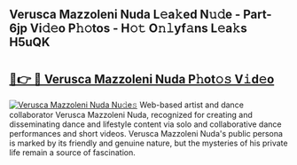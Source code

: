 ## Verusca Mazzoleni Nuda L𝚎a𝚔ed N𝚞𝚍e - Part-6jp Vi𝚍𝚎o P𝚑𝚘tos - H𝚘𝚝 O𝚗𝚕yf𝚊ns L𝚎a𝚔s H5uQK

# <h2><a href="http://kf5tvo.oniu.top/?m=Verusca+Mazzoleni+Nuda">🔗👉 🔴 Verusca Mazzoleni Nuda P𝚑ot𝚘𝚜 V𝚒d𝚎o</a></h2>

[![Verusca Mazzoleni Nuda Nu𝚍e𝚜](https://i.imgur.com/0qMVB7G.gif)](http://kf5tvo.oniu.top/?m=Verusca+Mazzoleni+Nuda)
Web-based artist and dance collaborator Verusca Mazzoleni Nuda, recognized for creating and disseminating dance and lifestyle content via solo and collaborative dance performances and short videos. Verusca Mazzoleni Nuda's public persona is marked by its friendly and genuine nature, but the mysteries of his private life remain a source of fascination.  

